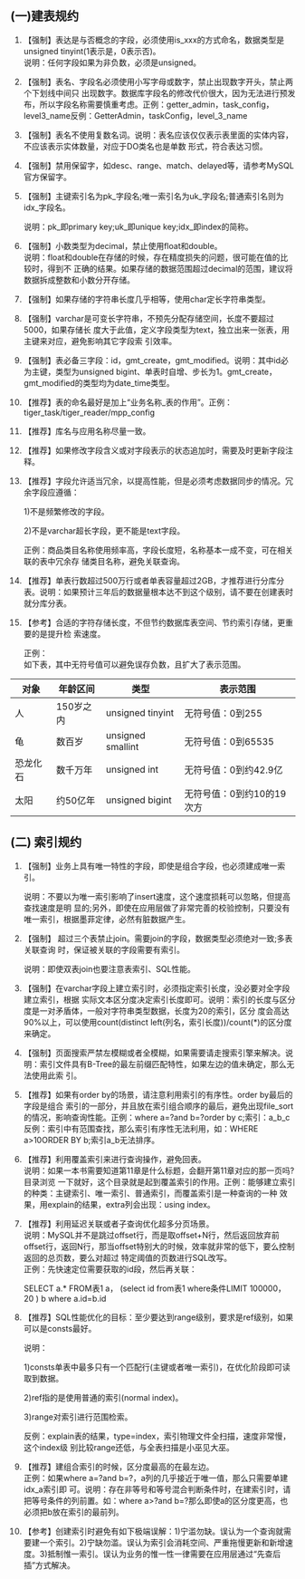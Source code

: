 ## \(一\)建表规约

1. 【强制】表达是与否概念的字段，必须使用is\_xxx的方式命名，数据类型是unsigned tinyint\(1表示是，0表示否\)。  
   说明：任何字段如果为非负数，必须是unsigned。

2. 【强制】表名、字段名必须使用小写字母或数字，禁止出现数字开头，禁止两个下划线中间只 出现数字。数据库字段名的修改代价很大，因为无法进行预发布，所以字段名称需要慎重考虑。正例：getter\_admin，task\_config，level3\_name反例：GetterAdmin，taskConfig，level\_3\_name

3. 【强制】表名不使用复数名词。说明：表名应该仅仅表示表里面的实体内容，不应该表示实体数量，对应于DO类名也是单数 形式，符合表达习惯。

4. 【强制】禁用保留字，如desc、range、match、delayed等，请参考MySQL官方保留字。

5. 【强制】主键索引名为pk\_字段名;唯一索引名为uk\_字段名;普通索引名则为idx\_字段名。

   说明：pk\_即primary key;uk\_即unique key;idx\_即index的简称。

6. 【强制】小数类型为decimal，禁止使用float和double。  
   说明：float和double在存储的时候，存在精度损失的问题，很可能在值的比较时，得到不 正确的结果。如果存储的数据范围超过decimal的范围，建议将数据拆成整数和小数分开存储。

7. 【强制】如果存储的字符串长度几乎相等，使用char定长字符串类型。

8. 【强制】varchar是可变长字符串，不预先分配存储空间，长度不要超过5000，如果存储长 度大于此值，定义字段类型为text，独立出来一张表，用主键来对应，避免影响其它字段索 引效率。

9. 【强制】表必备三字段：id，gmt\_create，gmt\_modified。说明：其中id必为主键，类型为unsigned bigint、单表时自增、步长为1。gmt\_create，gmt\_modified的类型均为date\_time类型。

10. 【推荐】表的命名最好是加上“业务名称\_表的作用”。正例：tiger\_task/tiger\_reader/mpp\_config

11. 【推荐】库名与应用名称尽量一致。

12. 【推荐】如果修改字段含义或对字段表示的状态追加时，需要及时更新字段注释。

13. 【推荐】字段允许适当冗余，以提高性能，但是必须考虑数据同步的情况。冗余字段应遵循：

    1\)不是频繁修改的字段。

    2\)不是varchar超长字段，更不能是text字段。

    正例：商品类目名称使用频率高，字段长度短，名称基本一成不变，可在相关联的表中冗余存 储类目名称，避免关联查询。

14. 【推荐】单表行数超过500万行或者单表容量超过2GB，才推荐进行分库分表。说明：如果预计三年后的数据量根本达不到这个级别，请不要在创建表时就分库分表。

15. 【参考】合适的字符存储长度，不但节约数据库表空间、节约索引存储，更重要的是提升检 索速度。

    正例：  
    如下表，其中无符号值可以避免误存负数，且扩大了表示范围。

| 对象 | 年龄区间 | 类型 | 表示范围 |
| --- | --- | --- | --- |
| 人 | 150岁之内 | unsigned tinyint | 无符号值：0到255 |
| 龟 | 数百岁 | unsigned smallint | 无符号值：0到65535 |
| 恐龙化石 | 数千万年 | unsigned int | 无符号值：0到约42.9亿 |
| 太阳 | 约50亿年 | unsigned bigint | 无符号值：0到约10的19次方 |

## \(二\) 索引规约

1. 【强制】业务上具有唯一特性的字段，即使是组合字段，也必须建成唯一索引。

   说明：不要以为唯一索引影响了insert速度，这个速度损耗可以忽略，但提高查找速度是明 显的;另外，即使在应用层做了非常完善的校验控制，只要没有唯一索引，根据墨菲定律，必然有脏数据产生。

2. 【强制】 超过三个表禁止join。需要join的字段，数据类型必须绝对一致;多表关联查询 时，保证被关联的字段需要有索引。

   说明：即使双表join也要注意表索引、SQL性能。

3. 【强制】在varchar字段上建立索引时，必须指定索引长度，没必要对全字段建立索引，根据 实际文本区分度决定索引长度即可。说明：索引的长度与区分度是一对矛盾体，一般对字符串类型数据，长度为20的索引，区分 度会高达90%以上，可以使用count\(distinct left\(列名，索引长度\)\)/count\(\*\)的区分度 来确定。

4. 【强制】页面搜索严禁左模糊或者全模糊，如果需要请走搜索引擎来解决。说明：索引文件具有B-Tree的最左前缀匹配特性，如果左边的值未确定，那么无法使用此索 引。

5. 【推荐】如果有order by的场景，请注意利用索引的有序性。order by最后的字段是组合 索引的一部分，并且放在索引组合顺序的最后，避免出现file\_sort的情况，影响查询性能。正例：where a=?and b=?order by c;索引：a\_b\_c反例：索引中有范围查找，那么索引有序性无法利用，如：WHERE a&gt;10ORDER BY b;索引a\_b无法排序。

6. 【推荐】利用覆盖索引来进行查询操作，避免回表。  
   说明：如果一本书需要知道第11章是什么标题，会翻开第11章对应的那一页吗?目录浏览 一下就好，这个目录就是起到覆盖索引的作用。正例：能够建立索引的种类：主键索引、唯一索引、普通索引，而覆盖索引是一种查询的一种 效果，用explain的结果，extra列会出现：using index。

7. 【推荐】利用延迟关联或者子查询优化超多分页场景。  
   说明：MySQL并不是跳过offset行，而是取offset+N行，然后返回放弃前offset行，返回N行，那当offset特别大的时候，效率就非常的低下，要么控制返回的总页数，要么对超过 特定阈值的页数进行SQL改写。  
   正例：先快速定位需要获取的id段，然后再关联：

   SELECT a.\* FROM表1 a， \(select id from表1 where条件LIMIT 100000，20 \) b where a.id=b.id

8. 【推荐】SQL性能优化的目标：至少要达到range级别，要求是ref级别，如果可以是consts最好。

   说明：

   1\)consts单表中最多只有一个匹配行\(主键或者唯一索引\)，在优化阶段即可读取到数据。

   2\)ref指的是使用普通的索引\(normal index\)。

   3\)range对索引进行范围检索。

   反例：explain表的结果，type=index，索引物理文件全扫描，速度非常慢，这个index级 别比较range还低，与全表扫描是小巫见大巫。

9. 【推荐】建组合索引的时候，区分度最高的在最左边。  
   正例：如果where a=?and b=?，a列的几乎接近于唯一值，那么只需要单建idx\_a索引即 可。说明：存在非等号和等号混合判断条件时，在建索引时，请把等号条件的列前置。如：where a&gt;?and b=?那么即使a的区分度更高，也必须把b放在索引的最前列。

10. 【参考】创建索引时避免有如下极端误解：1\)宁滥勿缺。误认为一个查询就需要建一个索引。2\)宁缺勿滥。误认为索引会消耗空间、严重拖慢更新和新增速度。3\)抵制惟一索引。误认为业务的惟一性一律需要在应用层通过“先查后插”方式解决。



